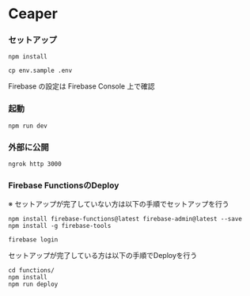 # Ceaper

### セットアップ

```
npm install
```

```
cp env.sample .env
```

Firebase の設定は Firebase Console 上で確認

### 起動

```
npm run dev
```

### 外部に公開

```
ngrok http 3000
```

### Firebase FunctionsのDeploy
※ セットアップが完了していない方は以下の手順でセットアップを行う
```
npm install firebase-functions@latest firebase-admin@latest --save
npm install -g firebase-tools
```

```
firebase login
```

セットアップが完了している方は以下の手順でDeployを行う
```
cd functions/
npm install
npm run deploy
```
